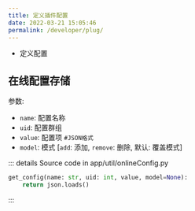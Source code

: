 ```yaml
---
title: 定义插件配置
date: 2022-03-21 15:05:46
permalink: /developer/plug/
---
```

- 定义配置

## 在线配置存储

参数:
- `name`:  配置名称
- `uid`: 配置群组
- `value`: 配置项 `#JSON格式`
- `model`: 模式 [`add`: 添加, `remove`: 删除, 默认: 覆盖模式]

::: details Source code in app/util/onlineConfig.py
``` python
get_config(name: str, uid: int, value, model=None):
    return json.loads()
```
:::


